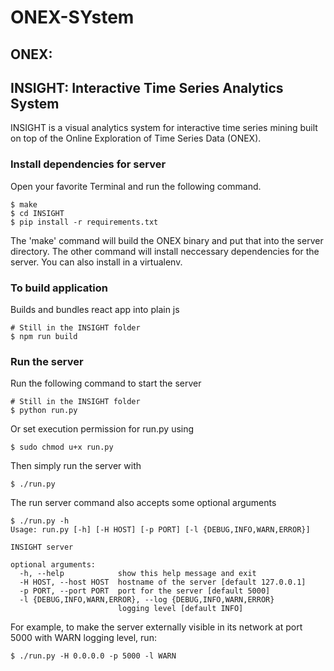 # ONEX-SYstem

## ONEX: 

## INSIGHT: Interactive Time Series Analytics System

INSIGHT is a visual analytics system for interactive time series mining built on top of the Online Exploration of Time Series Data (ONEX).

### Install dependencies for server

Open your favorite Terminal and run the following command.

```
$ make
$ cd INSIGHT
$ pip install -r requirements.txt
```

The 'make' command will build the ONEX binary and put that into the server directory. The other command will install neccessary dependencies for the server. You can also install in a virtualenv.

### To build application 

Builds and bundles react app into plain js
```
# Still in the INSIGHT folder
$ npm run build
```

### Run the server

Run the following command to start the server

```
# Still in the INSIGHT folder
$ python run.py
```

Or set execution permission for run.py using 

```
$ sudo chmod u+x run.py
```

Then simply run the server with

```
$ ./run.py
```

The run server command also accepts some optional arguments

```
$ ./run.py -h
Usage: run.py [-h] [-H HOST] [-p PORT] [-l {DEBUG,INFO,WARN,ERROR}]

INSIGHT server

optional arguments:
  -h, --help            show this help message and exit
  -H HOST, --host HOST  hostname of the server [default 127.0.0.1]
  -p PORT, --port PORT  port for the server [default 5000]
  -l {DEBUG,INFO,WARN,ERROR}, --log {DEBUG,INFO,WARN,ERROR}
                        logging level [default INFO]
```

For example, to make the server externally visible in its network at port 5000 with WARN logging level, run:

```
$ ./run.py -H 0.0.0.0 -p 5000 -l WARN 
```

